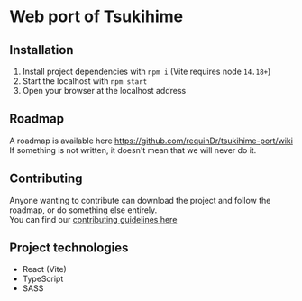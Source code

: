 # Web port of Tsukihime

## Installation
1) Install project dependencies with `npm i` (Vite requires node `14.18+`)
2) Start the localhost with `npm start`
3) Open your browser at the localhost address

## Roadmap
A roadmap is available here https://github.com/requinDr/tsukihime-port/wiki  
If something is not written, it doesn't mean that we will never do it.  

## Contributing
Anyone wanting to contribute can download the project and follow the roadmap, or do something else entirely.  
You can find our [contributing guidelines here](https://github.com/requinDr/tsukihime-port/blob/8fe8fd2b2b43d6f5cb3aa8ad3260254a33978fc1/CONTRIBUTING.md)

## Project technologies
- React (Vite)
- TypeScript
- SASS
